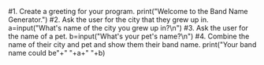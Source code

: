 #1. Create a greeting for your program.
print("Welcome to the Band Name Generator.")
#2. Ask the user for the city that they grew up in.
a=input("What's name of the city you grew up in?\n")
#3. Ask the user for the name of a pet.
b=input("What's your pet's name?\n")
#4. Combine the name of their city and pet and show them their band name.
print("Your band name could be"+" "+a+" "+b)
